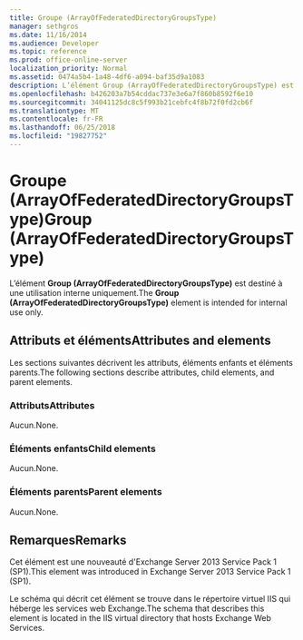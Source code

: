 ```yaml
---
title: Groupe (ArrayOfFederatedDirectoryGroupsType)
manager: sethgros
ms.date: 11/16/2014
ms.audience: Developer
ms.topic: reference
ms.prod: office-online-server
localization_priority: Normal
ms.assetid: 0474a5b4-1a48-4df6-a094-baf35d9a1083
description: L’élément Group (ArrayOfFederatedDirectoryGroupsType) est destiné à une utilisation interne uniquement.
ms.openlocfilehash: b426203a7b54cddac737e3e6a7f860b8592f6e10
ms.sourcegitcommit: 34041125dc8c5f993b21cebfc4f8b72f0fd2cb6f
ms.translationtype: MT
ms.contentlocale: fr-FR
ms.lasthandoff: 06/25/2018
ms.locfileid: "19827752"
---
```

# <a name="group-arrayoffederateddirectorygroupstype"></a><span data-ttu-id="4fe77-103">Groupe (ArrayOfFederatedDirectoryGroupsType)</span><span class="sxs-lookup"><span data-stu-id="4fe77-103">Group (ArrayOfFederatedDirectoryGroupsType)</span></span>

<span data-ttu-id="4fe77-104">L’élément **Group (ArrayOfFederatedDirectoryGroupsType)** est destiné à une utilisation interne uniquement.</span><span class="sxs-lookup"><span data-stu-id="4fe77-104">The **Group (ArrayOfFederatedDirectoryGroupsType)** element is intended for internal use only.</span></span> 

## <a name="attributes-and-elements"></a><span data-ttu-id="4fe77-105">Attributs et éléments</span><span class="sxs-lookup"><span data-stu-id="4fe77-105">Attributes and elements</span></span>

<span data-ttu-id="4fe77-106">Les sections suivantes décrivent les attributs, éléments enfants et éléments parents.</span><span class="sxs-lookup"><span data-stu-id="4fe77-106">The following sections describe attributes, child elements, and parent elements.</span></span>
  
### <a name="attributes"></a><span data-ttu-id="4fe77-107">Attributs</span><span class="sxs-lookup"><span data-stu-id="4fe77-107">Attributes</span></span>

<span data-ttu-id="4fe77-108">Aucun.</span><span class="sxs-lookup"><span data-stu-id="4fe77-108">None.</span></span>
  
### <a name="child-elements"></a><span data-ttu-id="4fe77-109">Éléments enfants</span><span class="sxs-lookup"><span data-stu-id="4fe77-109">Child elements</span></span>

<span data-ttu-id="4fe77-110">Aucun.</span><span class="sxs-lookup"><span data-stu-id="4fe77-110">None.</span></span>
  
### <a name="parent-elements"></a><span data-ttu-id="4fe77-111">Éléments parents</span><span class="sxs-lookup"><span data-stu-id="4fe77-111">Parent elements</span></span>

<span data-ttu-id="4fe77-112">Aucun.</span><span class="sxs-lookup"><span data-stu-id="4fe77-112">None.</span></span>
  
## <a name="remarks"></a><span data-ttu-id="4fe77-113">Remarques</span><span class="sxs-lookup"><span data-stu-id="4fe77-113">Remarks</span></span>

<span data-ttu-id="4fe77-114">Cet élément est une nouveauté d'Exchange Server 2013 Service Pack 1 (SP1).</span><span class="sxs-lookup"><span data-stu-id="4fe77-114">This element was introduced in Exchange Server 2013 Service Pack 1 (SP1).</span></span>
  
<span data-ttu-id="4fe77-115">Le schéma qui décrit cet élément se trouve dans le répertoire virtuel IIS qui héberge les services web Exchange.</span><span class="sxs-lookup"><span data-stu-id="4fe77-115">The schema that describes this element is located in the IIS virtual directory that hosts Exchange Web Services.</span></span>
  

